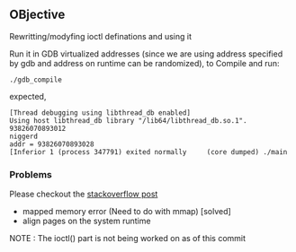 ## OBjective 

Rewritting/modyfing ioctl definations and using it


Run it in GDB virtualized addresses (since we are using address specified by gdb and address on runtime can be randomized), to Compile and run:
```
./gdb_compile 

```
expected, 

```
[Thread debugging using libthread_db enabled]
Using host libthread_db library "/lib64/libthread_db.so.1".
93826070893012
niggerd
addr = 93826070893028
[Inferior 1 (process 347791) exited normally     (core dumped) ./main
```

### Problems 

Please checkout the [stackoverflow post](https://stackoverflow.com/questions/73178306/how-to-mprotect-existing-address-to-enable-prot-write-without-using-mmap-i?noredirect=1#comment129242330_73178306)

* mapped memory error (Need to do with mmap) [solved]
* align pages on the system runtime


NOTE
: The ioctl() part is not being worked on as of this commit 
